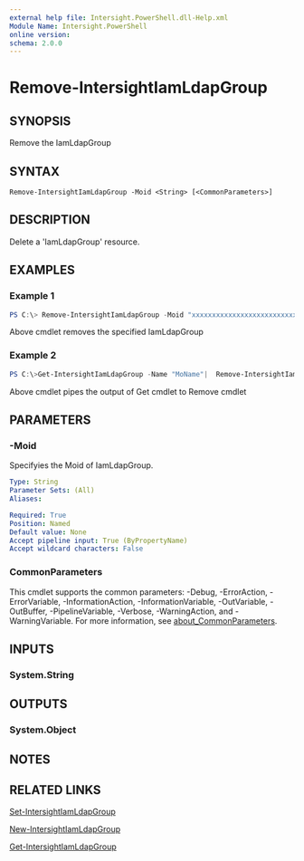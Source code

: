 ```yaml
---
external help file: Intersight.PowerShell.dll-Help.xml
Module Name: Intersight.PowerShell
online version:
schema: 2.0.0
---
```


# Remove-IntersightIamLdapGroup

## SYNOPSIS
Remove the IamLdapGroup

## SYNTAX

```
Remove-IntersightIamLdapGroup -Moid <String> [<CommonParameters>]
```

## DESCRIPTION
Delete a &apos;IamLdapGroup&apos; resource.

## EXAMPLES

### Example 1
```powershell
PS C:\> Remove-IntersightIamLdapGroup -Moid "xxxxxxxxxxxxxxxxxxxxxxxxxxx"
```
Above cmdlet removes the specified IamLdapGroup 

### Example 2
```powershell
PS C:\>Get-IntersightIamLdapGroup -Name "MoName"|  Remove-IntersightIamLdapGroup
```
Above cmdlet pipes the output of Get cmdlet to Remove cmdlet

## PARAMETERS

### -Moid
Specifyies the Moid of IamLdapGroup.

```yaml
Type: String
Parameter Sets: (All)
Aliases:

Required: True
Position: Named
Default value: None
Accept pipeline input: True (ByPropertyName)
Accept wildcard characters: False
```

### CommonParameters
This cmdlet supports the common parameters: -Debug, -ErrorAction, -ErrorVariable, -InformationAction, -InformationVariable, -OutVariable, -OutBuffer, -PipelineVariable, -Verbose, -WarningAction, and -WarningVariable. For more information, see [about_CommonParameters](http://go.microsoft.com/fwlink/?LinkID=113216).

## INPUTS

### System.String

## OUTPUTS

### System.Object
## NOTES

## RELATED LINKS

[Set-IntersightIamLdapGroup](./Set-IntersightIamLdapGroup.md)

[New-IntersightIamLdapGroup](./New-IntersightIamLdapGroup.md)

[Get-IntersightIamLdapGroup](./Get-IntersightIamLdapGroup.md)

